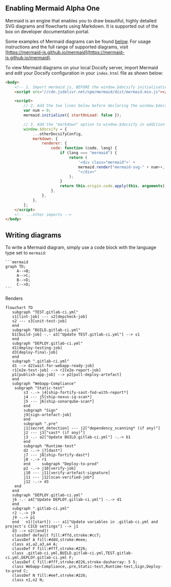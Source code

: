 ## Enabling Mermaid Alpha One

Mermaid is an engine that enables you to draw beautiful, highly detailed SVG diagrams and flowcharts
using Markdown. It is supported out of the box on developer documentation portal.

Some examples of Mermaid diagrams can be found [below](#examples). For usage instructions
and the full range of supported diagrams,
visit [https://mermaid-js.github.io/mermaid](https://mermaid-js.github.io/mermaid).

To view Mermaid diagrams on your local Docsify server, import Mermaid
and edit your Docsify
configuration in your `index.html` file as shown below:

```html
<body>
	<!-- 1. Import mermaid.js, BEFORE the window.$docsify initialisation -->
	<script src="//cdn.jsdelivr.net/npm/mermaid/dist/mermaid.min.js"></script>

	<script>
		// 2. Add the two lines below before declaring the window.$docsify object:
		var num = 0;
		mermaid.initialize({ startOnLoad: false });

		// 3. Add the "markdown" option to window.$docsify in addition to the other config
		window.$docsify = {
			...otherDocsifyConfig,
			markdown: {
				renderer: {
					code: function (code, lang) {
						if (lang === "mermaid") {
							return (
								'<div class="mermaid">' +
								mermaid.render("mermaid-svg-" + num++, code) +
								"</div>"
							);
						}
						return this.origin.code.apply(this, arguments);
					},
				},
			},
		};
	</script>
	<!-- ...other imports -->
</body>
```

## Writing diagrams

To write a Mermaid diagram, simply use a code block with the language type set to `mermaid`:

````
```mermaid
graph TD;
	 A-->B;
	 A-->C;
	 B-->D;
	 C-->D;
```
````

Renders

```mermaid
flowchart TD
   subgraph "TEST.gitlab-ci.yml"
   s1[lint-job] --- s2[depcheck-job]
   s2 --- s3[unit-test-job]
   end
   subgraph "BUILD.gitlab-ci.yml"
   b1[build-job] -.- a3["Update TEST.gitlab-ci.yml"] --> s1
   end
   subgraph "DEPLOY.gitlab-ci.yml"
   d1[deploy-testing-job]
   d3[deploy-final-job]
   end
   subgraph ".gitlab-ci.yml"
   d1 --> d2[wait-for-webapp-ready-job]
   r1[e2e-test-job] --> r2[e2e-report-job]
   p1[publish-app-job] --> p2[pull-deploy-artefact]
   end
   subgraph "Webapp-Compliance"
	subgraph "Static-test"
		s3 -.-> j4[ship-fortify-sast-fod-with-report*]
		j4 --- j5[ship-nexus-iq-scan*]
		j5 --- j6[ship-sonarqube-scan*]
		end
		subgraph "Sign"
		j9[sign-artefact-job]
		end
		subgraph ".pre"
		j1[secret_detection] --- j2["dependency_scanning* (if any)"]
		j2 --- j3["sast* (if any)"]
		j3 -.- a2["Update BUILD.gitlab-ci.yml"] -.-> b1
		end
		subgraph "Runtime-test"
		d2 -.-> j7[dast*]
		j7 --- j8[ship-fortify-dast*]
		j8 -.-> r1
		end     subgraph "Deploy-to-prod"
		p2 -.-> j10[verify-job]
		j10 --- j11[verify-artefact-signature]
		j11 --- j12[scan-verified-job*]
		j12 -.-> d3
	end
   end
   subgraph "DEPLOY.gitlab-ci.yml"
   j6 -.- a4["Update DEPLOY.gitlab-ci.yml"] -.-> d1
   end
   subgraph ".gitlab-ci.yml"
   r2 -.-> j9
   j9 -.-> p1
   end   n1([start]) --- a1["Update variables in .gitlab-ci.yml and project's CICD settings"] --> j1
   d3 --> n2([end])
   classDef default fill:#ffd,stroke:#cc7;
   classDef A fill:#ddd,stroke:#eee;
   class a1,a2,a3,a4 A;
   classDef F fill:#fff,stroke:#226;
   class .gitlab-ci.yml,BUILD.gitlab-ci.yml,TEST.gitlab-ci.yml,DEPLOY.gitlab-ci.yml F;
   classDef C fill:#fff,stroke:#226,stroke-dasharray: 5 5;
   class Webapp-Compliance,.pre,Static-test,Runtime-test,Sign,Deploy-to-prod C;
   classDef N fill:#eef,stroke:#226;
   class n1,n2 N;
```
